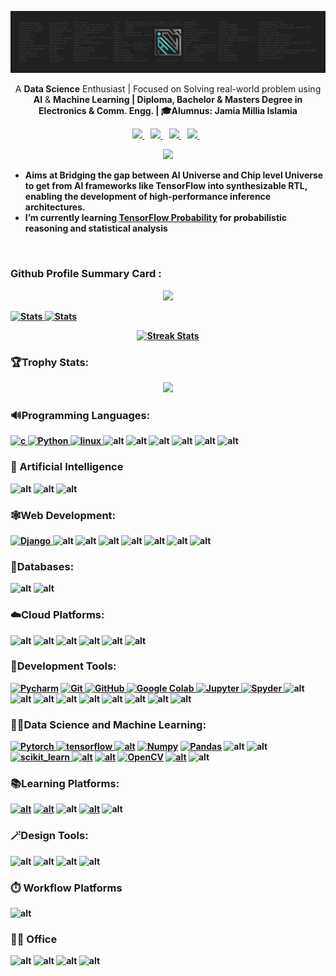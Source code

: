 <p align='center'>
  <a href="#"><img src="https://github.com/mohd-faizy/mohd-faizy/blob/main/mohd-faizy/git-banner.png"></a>
</p>

<!-- <p align='center'>
  <a href="https://mohdfaizy.com/"><img src="https://raw.githubusercontent.com/mohd-faizy/mohd-faizy/main/mohd-faizy/web-icon.png" height=70px></a>
</p>  -->

<p align='center'>
  A <b>Data Science</b> Enthusiast | Focused on Solving real-world problem using <b>AI</b> & <b>Machine Learning<b> | <b>Diploma, Bachelor & Masters Degree in Electronics & Comm. Engg.</b> | 🎓Alumnus: Jamia Millia Islamia
</p>

<p align='center'>
  
  <a href="https://discord.com/users/682127831760764929">
    <img src="https://img.shields.io/badge/Discord-5865F2?style=for-the-badge&logo=discord&logoColor=white"/>
  </a>&nbsp;&nbsp;
  <a href="https://twitter.com/intent/follow?original_referer=https%3A%2F%2Fgithub.com%2FcodeSTACKr&screen_name=F4izy">
    <img src="https://img.shields.io/twitter/follow/F4izy?color=1DA1F2&logo=twitter&style=for-the-badge" />
  </a>&nbsp;&nbsp;
  <a href="https://www.linkedin.com/in/mohd-faizy/">
    <img src="https://img.shields.io/badge/linkedin-%230077B5.svg?&style=for-the-badge&logo=linkedin&logoColor=white" />
  </a>&nbsp;&nbsp;
  <a href="https://ai.stackexchange.com/users/36737/faizy?tab=profile">
    <img src="https://img.shields.io/badge/stack%20overflow-FE7A16?logo=stack-overflow&logoColor=white&style=for-the-badge" />
  </a>&nbsp;&nbsp;  
<!--   <a href="https://www.youtube.com/channel/UCP4R-svd55xLLxhqFNBTEaQ">
  <img src="https://img.shields.io/badge/YouTube-Red?logo=youtube&logoColor=red&style=for-the-badge&color=maroon&text=maroon" />
</a> -->


</p>



<p align='center'>
<a href="https://github.com/mohd-faizy">
    <img src="https://github-stats-alpha.vercel.app/api?username=mohd-faizy&cc=22272e&tc=37BCF6&ic=fff&bc=0000">
</a>
</p>


- **Aims** at Bridging the gap between **AI Universe** and **Chip level Universe** to get from AI frameworks like **TensorFlow** into synthesizable **RTL**, enabling the development of high-performance inference architectures.
- I’m currently learning [**TensorFlow Probability**](https://github.com/mohd-faizy/07T_Probabilistic-Deep-Learning-with-TensorFlow) for **probabilistic reasoning** and **statistical analysis**



</br>

<h3 align="left">Github Profile Summary Card :</h3>

</p>
<p align='center'>
  <a href="#"><img src="http://github-profile-summary-cards.vercel.app/api/cards/profile-details?username=mohd-faizy&theme=ayu_mirage"></a>
</p>


<div>
  <a href="https://mohdfaizy.com/">
    <img width="49%" alt="Stats" src="http://github-profile-summary-cards.vercel.app/api/cards/repos-per-language?username=mohd-faizy&theme=dracula"/>
  </a>
  <a href="https://mohdfaizy.com/">
    <img width="49%" alt="Stats" src="http://github-profile-summary-cards.vercel.app/api/cards/most-commit-language?username=mohd-faizy&theme=dracula"/>
  </a>
</div>


<p align='center'>
<a href="https://mohdfaizy.com/">
    <img width="49%" alt="Streak Stats" src="http://github-profile-summary-cards.vercel.app/api/cards/productive-time?username=mohd-faizy&theme=ayu_mirage&utcOffset="/>
  </a>
</p>





<h3 align="left">🏆Trophy Stats:</h3>

</p>
<p align='center'>
  <a href="#"><img src="https://github-profile-trophy.vercel.app/?username=mohd-faizy&theme=monokai"></a>
</p>



<h3 align="left">🔊Programming Languages:</h3>
<p align="left">
<a href="https://www.cprogramming.com/" target="_blank"> <img src="https://img.shields.io/badge/C-00599C?style=for-the-badge&logo=c&logoColor=white" alt="c"/> </a>
<a href="https://www.python.org" target="_blank"> <img src="https://img.shields.io/badge/Python-FFD43B?style=for-the-badge&logo=python&logoColor=darkgreen" alt="Python"/> </a>
<a href="https://www.linux.org/" target="_blank"> <img src="https://img.shields.io/badge/Linux-FCC624?style=for-the-badge&logo=linux&logoColor=black" alt="linux"/> </a>
<a target="_blank"> <img src="https://img.shields.io/badge/JavaScript-323330?style=for-the-badge&logo=javascript&logoColor=F7DF1E" alt="alt"/> </a>
<a target="_blank"><img src="https://img.shields.io/badge/HTML5-E34F26?style=for-the-badge&logo=html5&logoColor=white" alt="alt"/></a>
<a target="_blank"><img src="https://img.shields.io/badge/LaTeX-47A141?style=for-the-badge&logo=LaTeX&logoColor=white" alt="alt"/></a>
<a target="_blank"> <img src="https://img.shields.io/badge/Shell_Script-121011?style=for-the-badge&logo=gnu-bash&logoColor=white " alt="alt"/> </a>
<a target="_blank"><img src="https://img.shields.io/badge/Markdown-000000?style=for-the-badge&logo=markdown&logoColor=white" alt="alt"/></a>
<a target="_blank"> <img src="https://img.shields.io/badge/LaTeX-47A141?style=for-the-badge&logo=LaTeX&logoColor=white" alt="alt"/> </a>
</p> 

<h3 align="left">🤖 Artificial Intelligence </h3>
<p align="left">
<a target="_blank"> <img src="https://img.shields.io/badge/chatGPT-74aa9c?style=for-the-badge&logo=openai&logoColor=white" alt="alt"/> </a>
<a target="_blank"> <img src="https://img.shields.io/badge/google%20gemini-8E75B2?style=for-the-badge&logo=google%20gemini&logoColor=white" alt="alt"/> </a>
<a target="_blank"> <img src="https://img.shields.io/badge/perplexity-000000?style=for-the-badge&logo=perplexity&logoColor=088F8F" alt="alt"/> </a>
</p>

<h3 align="left">🕸️Web Development:</h3>
<p align="left">
<a href="https://www.djangoproject.com" target="_blank"> <img src="https://img.shields.io/badge/django-%23092E20.svg?style=for-the-badge&logo=django&logoColor=white" alt="Django"/> </a>
<a target="_blank"> <img src="https://img.shields.io/badge/Flask-000000?style=for-the-badge&logo=flask&logoColor=white" alt="alt"/> </a>
<a  target="_blank"> <img src="https://img.shields.io/badge/Bootstrap-563D7C?style=for-the-badge&logo=bootstrap&logoColor=white " alt="alt"/> </a>
<a  target="_blank"> <img src="https://img.shields.io/badge/Streamlit-FF4B4B?style=for-the-badge&logo=Streamlit&logoColor=white " alt="alt"/> </a>
<a target="_blank"><img src="https://img.shields.io/badge/HTML5-E34F26?style=for-the-badge&logo=html5&logoColor=white" alt="alt"/></a>
<a target="_blank"><img src="https://img.shields.io/badge/CSS3-1572B6?style=for-the-badge&logo=css3&logoColor=white" alt="alt"/></a>
<a target="_blank"><img src="https://img.shields.io/badge/JavaScript-323330?style=for-the-badge&logo=javascript&logoColor=F7DF1E" alt="alt"/></a>
<a target="_blank"><img src="https://img.shields.io/badge/json-5E5C5C?style=for-the-badge&logo=json&logoColor=white" alt="alt"/></a>
</p>

<h3 align="left">📅Databases:</h3>
<p align="left">
<a target="_blank"> <img src="https://img.shields.io/badge/postgres-%23316192.svg?style=for-the-badge&logo=postgresql&logoColor=white" alt="alt"/> </a>
<a  target="_blank"> <img src="https://img.shields.io/badge/MongoDB-4EA94B?style=for-the-badge&logo=mongodb&logoColor=white " alt="alt"/> </a>
</p>



<h3 align="left">☁️Cloud Platforms:</h3>
<p align="left">
<a target="_blank"><img src="https://img.shields.io/badge/Vercel-000000?style=for-the-badge&logo=vercel&logoColor=white" alt="alt"/></a>
<a target="_blank"><img src="https://img.shields.io/badge/Railway-131415?style=for-the-badge&logo=railway&logoColor=white" alt="alt"/></a>
<a target="_blank"><img src="https://img.shields.io/badge/Linode-00A95C?style=for-the-badge&logo=Linode&logoColor=white" alt="alt"/></a>
<a target="_blank"><img src="https://img.shields.io/badge/Google_Cloud-4285F4?style=for-the-badge&logo=google-cloud&logoColor=white" alt="alt"/></a>
<a target="_blank"><img src="https://img.shields.io/badge/Heroku-430098?style=for-the-badge&logo=heroku&logoColor=white" alt="alt"/></a>
<a target="_blank"><img src="https://img.shields.io/badge/Azure_DevOps-0078D7?style=for-the-badge&logo=azure-devops&logoColor=white" alt="alt"/></a>
</p>


<h3 align="left">🔨Development Tools:</h3>
<p align="left">
<a href="https://www.jetbrains.com/pycharm/" target="_blank"> <img src="https://img.shields.io/badge/PyCharm-000000.svg?&style=for-the-badge&logo=PyCharm&logoColor=white" alt="Pycharm"/></a>
<a href="https://git-scm.com/" target="_blank"> <img src="https://img.shields.io/badge/GIT-E44C30?style=for-the-badge&logo=git&logoColor=white" alt="Git"/> </a>
<a href="https://github.com/mohd-faizy" target="_blank"> <img src="https://img.shields.io/badge/GitHub-100000?style=for-the-badge&logo=github&logoColor=white" alt="GitHub"/>
<a href="https://colab.research.google.com/notebooks/" target="_blank"> <img src="https://img.shields.io/badge/Colab-F9AB00?style=for-the-badge&logo=googlecolab&color=525252" alt="Google Colab"/> </a>
<a href="https://jupyter.org/" target="_blank"> <img src="https://img.shields.io/badge/Jupyter-F37626.svg?&style=for-the-badge&logo=Jupyter&logoColor=white" alt="Jupyter"/> </a>
<a href="https://docs.anaconda.com/anaconda/user-guide/tasks/integration/spyder/#:~:text=Spyder%2C%20the%20Scientific%20Python%20Development,%2C%20debugging%2C%20and%20introspection%20features.&text=Spyder%20is%20also%20pre%2Dinstalled,which%20is%20included%20in%20Anaconda." target="_blank"> <img src="https://img.shields.io/badge/conda-342B029.svg?&style=for-the-badge&logo=anaconda&logoColor=white" alt="Spyder"/> </a>
<a  target="_blank"> <img src="https://img.shields.io/badge/Ubuntu-E95420?style=for-the-badge&logo=ubuntu&logoColor=white " alt="alt"/> </a>
<a  target="_blank"> <img src="https://img.shields.io/badge/GitLab-330F63?style=for-the-badge&logo=gitlab&logoColor=white " alt="alt"/> </a>
<a  target="_blank"> <img src="https://img.shields.io/badge/Bitbucket-0747a6?style=for-the-badge&logo=bitbucket&logoColor=white " alt="alt"/> </a>
<a target="_blank"><img src="https://img.shields.io/badge/stack%20overflow-FE7A16?logo=stack-overflow&logoColor=white&style=for-the-badge" alt="alt"/></a>
<a target="_blank"><img src="https://img.shields.io/badge/Spyder%20Ide-FF0000?style=for-the-badge&logo=spyder%20ide&logoColor=white" alt="alt"/></a>
<a target="_blank"><img src="https://img.shields.io/badge/sublime_text-%23575757.svg?&style=for-the-badge&logo=sublime-text&logoColor=important" alt="alt"/></a>
<a target="_blank"><img src="https://img.shields.io/badge/VSCode-0078D4?style=for-the-badge&logo=visual%20studio%20code&logoColor=white" alt="alt"/></a>
<a target="_blank"> <img src="https://img.shields.io/badge/Streamlit-%23FE4B4B.svg?style=for-the-badge&logo=streamlit&logoColor=white" alt="alt"/> </a>
<a  target="_blank"> <img src="https://img.shields.io/badge/Replit-DD1200?style=for-the-badge&logo=Replit&logoColor=white" alt="alt"/> </a>
</p>



<h3 align="left">🧑‍💻Data Science and Machine Learning:</h3>
<p align="left">
<a href="https://pytorch.org/" target="_blank"> <img src="https://img.shields.io/badge/PyTorch-EE4C2C?style=for-the-badge&logo=PyTorch&logoColor=white" alt="Pytorch"/> </a>
<a href="https://www.tensorflow.org" target="_blank"> <img src="https://img.shields.io/badge/TensorFlow-FF6F00?style=for-the-badge&logo=TensorFlow&logoColor=white" alt="tensorflow"/> </a>
<a href="https://keras.io/api/" target="_blank"><img src="https://img.shields.io/badge/Keras-D00000?style=for-the-badge&logo=Keras&logoColor=white" alt="alt"/></a>
<a href="https://numpy.org/" target="_blank"> <img src="https://img.shields.io/badge/Numpy-777BB4?style=for-the-badge&logo=numpy&logoColor=white" alt="Numpy"/></a>
<a href="https://pandas.pydata.org/" target="_blank"> <img src="https://img.shields.io/badge/Pandas-2C2D72?style=for-the-badge&logo=pandas&logoColor=white" alt="Pandas"/></a>
<a  target="_blank"> <img src="https://img.shields.io/badge/Matplotlib-%23ffffff.svg?style=for-the-badge&logo=Matplotlib&logoColor=black" alt="alt"/> </a>
<a target="_blank"><img src="https://img.shields.io/badge/SciPy-654FF0?style=for-the-badge&logo=SciPy&logoColor=white" alt="alt"/></a>
<a href="https://scikit-learn.org/" target="_blank"> <img src="https://img.shields.io/badge/scikit_learn-F7931E?style=for-the-badge&logo=scikit-learn&logoColor=white" alt="scikit_learn"/> </a>
<a href="https://plotly.com/" target="_blank"><img src="https://img.shields.io/badge/Plotly-239120?style=for-the-badge&logo=plotly&logoColor=white" alt="alt"/></a>
<a href="https://wandb.ai/site" target="_blank"><img src="https://img.shields.io/badge/Weights_&_Biases-FFBE00?style=for-the-badge&logo=WeightsAndBiases&logoColor=white" alt="alt"/></a>
<a href="https://opencv.org/" target="_blank"> <img src="https://img.shields.io/badge/OpenCV-27338e?style=for-the-badge&logo=OpenCV&logoColor=white" alt="OpenCV"/></a>
<a href="https://www.kaggle.com/faizymohd/competitions" target="_blank"><img src="https://img.shields.io/badge/Kaggle-20BEFF?style=for-the-badge&logo=Kaggle&logoColor=white" alt="alt"/></a>
<a target="_blank"><img src="https://img.shields.io/badge/DVC-945DD6?style=for-the-badge&logo=dvc&logoColor=white" alt="alt"/></a>
</p>

<h3 align="left">📚Learning Platforms:</h3>
<p align="left">
<a href="https://www.coursera.org/user/b875085eb0d719dd2c7db14514d9d0a9" target="_blank"><img src="https://img.shields.io/badge/Coursera-0056D2?style=for-the-badge&logo=Coursera&logoColor=white" alt="alt"/></a>
<a href="https://app.datacamp.com/profile/ifaizymohd" target="_blank"><img src="https://img.shields.io/badge/Datacamp-05192D?style=for-the-badge&logo=datacamp&logoColor=65FF8F" alt="alt"/></a>
<a  target="_blank"> <img src="https://img.shields.io/badge/Udemy-EC5252?style=for-the-badge&logo=Udemy&logoColor=white " alt="alt"/> </a>
<a href="https://www.sololearn.com/profile/1507038" target="_blank"><img src="https://img.shields.io/badge/-Sololearn-3a464b?style=for-the-badge&logo=Sololearn&logoColor=white" alt="alt"/></a>
<a  target="_blank"> <img src="https://img.shields.io/badge/W3Schools-04AA6D?style=for-the-badge&logo=W3Schools&logoColor=white" alt="alt"/> </a>
</p>


<h3 align="left">🪄Design Tools:</h3>
<p align="left">
<a  target="_blank"> <img src="https://img.shields.io/badge/Canva-%2300C4CC.svg?&style=for-the-badge&logo=Canva&logoColor=white " alt="alt"/> </a>
<a target="_blank"><img src="https://img.shields.io/badge/Adobe%20Photoshop-31A8FF?style=for-the-badge&logo=Adobe%20Photoshop&logoColor=black" alt="alt"/></a>
<a target="_blank"><img src="https://img.shields.io/badge/Tableau-E97627?style=for-the-badge&logo=Tableau&logoColor=white" alt="alt"/></a>
<a target="_blank"><img src="https://img.shields.io/badge/Canva-%2300C4CC.svg?&style=for-the-badge&logo=Canva&logoColor=white" alt="alt"/></a>
</p>


<h3 align="left">⏱️ Workflow Platforms </h3>
<p align="left">
<a  target="_blank"> <img src="https://img.shields.io/badge/Github%20Actions-282a2e?style=for-the-badge&logo=githubactions&logoColor=367cfe" alt="alt"/> </a>
</p>

<h3 align="left">👨‍💻 Office</h3>
<p align="left">
<a  target="_blank"> <img src="https://img.shields.io/badge/Microsoft_Word-2B579A?style=for-the-badge&logo=microsoft-word&logoColor=white" alt="alt"/> </a>
<a  target="_blank"> <img src="https://img.shields.io/badge/Microsoft_Excel-217346?style=for-the-badge&logo=microsoft-excel&logoColor=white" alt="alt"/> </a>
<a  target="_blank"> <img src="https://img.shields.io/badge/Microsoft_PowerPoint-B7472A?style=for-the-badge&logo=microsoft-powerpoint&logoColor=white" alt="alt"/> </a>
<a  target="_blank"> <img src="https://img.shields.io/badge/Notion-000000?style=for-the-badge&logo=notion&logoColor=white" alt="alt"/> </a>
</p>



